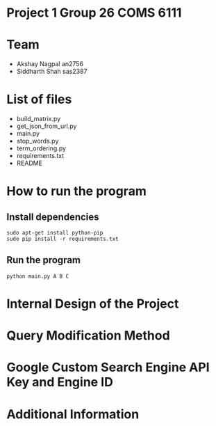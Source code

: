 # Project 1 Group 26 COMS 6111
# Team
- Akshay Nagpal an2756
- Siddharth Shah sas2387

# List of files
- build_matrix.py
- get_json_from_url.py
- main.py
- stop_words.py
- term_ordering.py
- requirements.txt
- README

# How to run the program
## Install dependencies
`sudo apt-get install python-pip`    
`sudo pip install -r requirements.txt`

## Run the program
`python main.py A B C`

# Internal Design of the Project

# Query Modification Method

# Google Custom Search Engine API Key and Engine ID

# Additional Information
